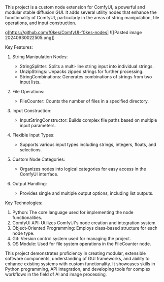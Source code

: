 This project is a custom node extension for ComfyUI, a powerful and modular stable diffusion GUI. It adds several utility nodes that enhance the functionality of ComfyUI, particularly in the areas of string manipulation, file operations, and input construction.

g[https://github.com/f0kes/ComfyUI-f0kes-nodes]
![[Pasted image 20240930022505.png]]

Key Features:

1. String Manipulation Nodes:
    - StringSplitter: Splits a multi-line string input into individual strings.
    - UnzipStrings: Unpacks zipped strings for further processing.
    - StringCombinations: Generates combinations of strings from two input lists.

1. File Operations:
    - FileCounter: Counts the number of files in a specified directory.

2. Input Construction:
    - InputStringConstructor: Builds complex file paths based on multiple input parameters.

3. Flexible Input Types:
    - Supports various input types including strings, integers, floats, and selections.

4. Custom Node Categories:
    - Organizes nodes into logical categories for easy access in the ComfyUI interface.

5. Output Handling:
    - Provides single and multiple output options, including list outputs.

Key Technologies:

1. Python: The core language used for implementing the node functionalities.
2. ComfyUI API: Utilizes ComfyUI's node creation and integration system.
3. Object-Oriented Programming: Employs class-based structure for each node type.
4. Git: Version control system used for managing the project.
5. OS Module: Used for file system operations in the FileCounter node.

This project demonstrates proficiency in creating modular, extensible software components, understanding of GUI frameworks, and ability to enhance existing systems with custom functionality. It showcases skills in Python programming, API integration, and developing tools for complex workflows in the field of AI and image processing.